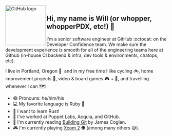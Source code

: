<img align="left" src="https://media.giphy.com/media/du3J3cXyzhj75IOgvA/giphy.gif" alt="GitHub logo" height="125">

## Hi, my name is Will (or whopper, whopperPDX, etc!) 👋

I'm a senior software engineer at GitHub :octocat: on the Developer Confidence team. We make sure the development experience is smooth for all of the engineering teams here at Github (in-house CI backend & infra, dev tools & environments, chatops, etc).

I live in Portland, Oregon 🌲 &nbsp;and in my free time I like cycling 🚲, home improvement projects 🔨, video & board games 🎮 + 🎲, and travelling whenever I can 🗺️!

- 😄 Pronouns: he/him/his
- 💻 My favorite language is Ruby 💎
- 🏫 I want to learn Rust!
- 👷 I've worked at Puppet Labs, Acquia, and GitHub.
- 📖 I'm currently reading [Building Git](https://shop.jcoglan.com/building-git/) by James Coglan.
- 🎮 I'm currently playing [Xcom 2](https://xcom.com/) 👽 (among many others 😅).
